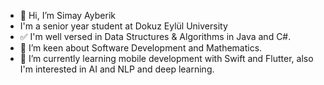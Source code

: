 - 👋 Hi, I’m Simay Ayberik
- I'm a senior year student at Dokuz Eylül University
- ✅ I'm well versed in Data Structures & Algorithms in Java and C#.
- 👯 I’m keen about Software Development and Mathematics.
- 🌱 I’m currently learning mobile development with Swift and Flutter, also I'm interested in AI and NLP and deep learning.



<!---
simayberik/simayberik is a ✨ special ✨ repository because its `README.md` (this file) appears on your GitHub profile.
You can click the Preview link to take a look at your changes.
--->
